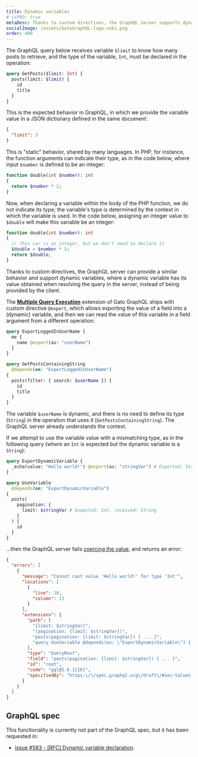 ```yaml
---
title: Dynamic variables
# isPRO: true
metaDesc: Thanks to custom directives, the GraphQL server supports dynamic variables, where a dynamic variable has its value obtained when resolving the query in the server (whereas a static variable has its value provided by the client).
socialImage: /assets/GatoGraphQL-logo-suki.png
order: 400
---
```


The GraphQL query below receives variable `$limit` to know how many posts to retrieve, and the type of the variable, `Int`, must be declared in the operation:

```graphql
query GetPosts($limit: Int) {
  posts(limit: $limit) {
    id
    title
  }
}
```

This is the expected behavior in GraphQL, in which we provide the variable value in a JSON dictionary defined in the same document:

```json
{
  "limit": 3
}
```

This is "static" behavior, shared by many languages. In PHP, for instance, the function arguments can indicate their type, as in the code below, where input `$number` is defined to be an integer:

```php
function double(int $number): int
{
  return $number * 2;
}
```

Now, when declaring a variable within the body of the PHP function, we do not indicate its type; the variable's type is determined by the context in which the variable is used. In the code below, assigning an integer value to `$double` will make this variable be an integer:

```php
function double(int $number): int
{
  // This var is an integer, but we don't need to declare it
  $double = $number * 2;
  return $double;
}
```

Thanks to custom directives, the GraphQL server can provide a similar behavior and support dynamic variables, where a dynamic variable has its value obtained when resolving the query in the server, instead of being provided by the client.

The [**Multiple Query Execution**](../../../extensions/multiple-query-execution/) extension of Gato GraphQL ships with custom directive `@export`, which allows exporting the value of a field into a (dynamic) variable, and then we can read the value of this variable in a field argument from a different operation:

```graphql
query ExportLoggedInUserName {
  me {
    name @export(as: "userName")
  }
}

query GetPostsContainingString
  @depends(on: "ExportLoggedInUserName")
{
  posts(filter: { search: $userName }) {
    id
    title
  }
}
```

The variable `$userName` is dynamic, and there is no need to define its type (`String`) in the operation that uses it (`GetPostsContainingString`). The GraphQL server already understands the context.

If we attempt to use the variable value with a mismatching type, as in the following query (where an `Int` is expected but the dynamic variable is a `String`):

```graphql
query ExportDynamicVariable {
  _echo(value: "Hello world!") @export(as: "stringVar") # Exported: String
}

query UseVariable
  @depends(on: "ExportDynamicVariable")
{
  posts(
    pagination: {
      limit: $stringVar # Expected: Int, received: String
    }
  ) {
    id
  }
}
```

...then the GraphQL server fails [coercing the value](https://spec.graphql.org/draft/#sec-Coercing-Variable-Values), and returns an error:

```json
{
  "errors": [
    {
      "message": "Cannot cast value 'Hello world!' for type 'Int'",
      "locations": [
        {
          "line": 10,
          "column": 13
        }
      ],
      "extensions": {
        "path": [
          "{limit: $stringVar}",
          "(pagination: {limit: $stringVar})",
          "posts(pagination: {limit: $stringVar}) { ... }",
          "query UseVariable @depends(on: \"ExportDynamicVariable\") { ... }"
        ],
        "type": "QueryRoot",
        "field": "posts(pagination: {limit: $stringVar}) { ... }",
        "id": "root",
        "code": "gql@5.6.1[16]",
        "specifiedBy": "https:\/\/spec.graphql.org\/draft\/#sec-Values-of-Correct-Type"
      }
    }
  ]
}
```

## GraphQL spec

This functionality is currently not part of the GraphQL spec, but it has been requested in:

- <a href="https://github.com/graphql/graphql-spec/issues/583" target="_blank">issue #583 - [RFC] Dynamic variable declaration</a>.
